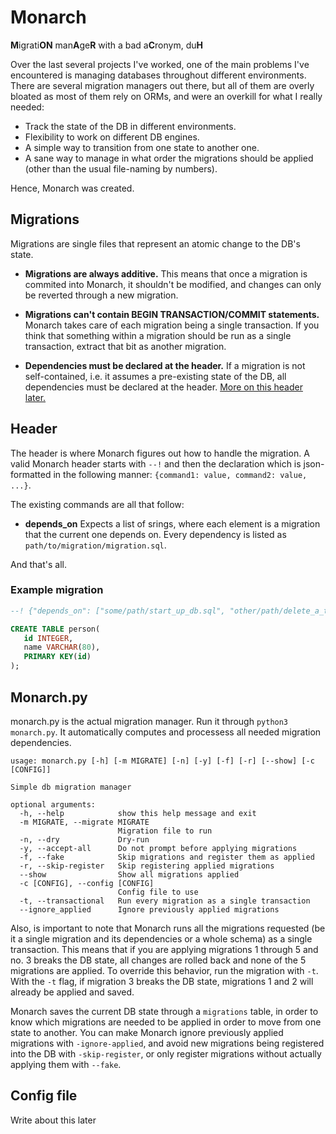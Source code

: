 # Monarch

**M**igrati**ON** man**A**ge**R** with a bad a**C**ronym, du**H**

Over the last several projects I've worked, one of the main problems
I've encountered is managing databases throughout different
environments.  There are several migration managers out there, but all
of them are overly bloated as most of them rely on ORMs, and were an
overkill for what I really needed:
- Track the state of the DB in different environments.
- Flexibility to work on different DB engines.
- A simple way to transition from one state to another one.
- A sane way to manage in what order the migrations should be applied
  (other than the usual file-naming by numbers).

Hence, Monarch was created.


## Migrations
Migrations are single files that represent an atomic change to the DB's state.

  * **Migrations are always additive.** This means that once a migration is commited
  into Monarch, it shouldn't be modified, and changes can only be reverted through
  a new migration.

  * **Migrations can't contain BEGIN TRANSACTION/COMMIT statements.** Monarch takes care of
  each migration being a single transaction. If you think that something within a migration
  should be run as a single transaction, extract that bit as another migration.

  * **Dependencies must be declared at the header.** If a migration is not self-contained,
  i.e. it assumes a pre-existing state of the DB, all dependencies must be declared at the
  header. [More on this header later.](#header)


## Header
The header is where Monarch figures out how to handle the migration. A valid Monarch header
starts with `--!` and then the declaration which is json-formatted in the following manner:
`{command1: value, command2: value, ...}`.

The existing commands are all that follow:
  * **depends_on** Expects a list of srings, where each element is a migration that the current
  one depends on. Every dependency is listed as `path/to/migration/migration.sql`.

And that's all.

### Example migration
```sql
--! {"depends_on": ["some/path/start_up_db.sql", "other/path/delete_a_table.sql"]}

CREATE TABLE person(
   id INTEGER,
   name VARCHAR(80),
   PRIMARY KEY(id)
);
```

## Monarch.py

monarch.py is the actual migration manager. Run it
through `python3 monarch.py`. It automatically computes and processess
all needed migration dependencies.
``` usage:
usage: monarch.py [-h] [-m MIGRATE] [-n] [-y] [-f] [-r] [--show] [-c [CONFIG]]

Simple db migration manager

optional arguments:
  -h, --help            show this help message and exit
  -m MIGRATE, --migrate MIGRATE
                        Migration file to run
  -n, --dry             Dry-run
  -y, --accept-all      Do not prompt before applying migrations
  -f, --fake            Skip migrations and register them as applied
  -r, --skip-register   Skip registering applied migrations
  --show                Show all migrations applied
  -c [CONFIG], --config [CONFIG]
                        Config file to use
  -t, --transactional   Run every migration as a single transaction
  --ignore_applied      Ignore previously applied migrations
```

Also, is important to note that Monarch runs all the migrations requested (be it a single migration
and its dependencies or a whole schema) as a single transaction. This means that if you are applying
migrations 1 through 5 and no. 3 breaks the DB state, all changes are rolled back and none of the 5 migrations
are applied. To override this behavior, run the migration with `-t`. With the `-t` flag, if migration
3 breaks the DB state, migrations 1 and 2 will already be applied and saved.

Monarch saves the current DB state through a `migrations` table, in order to know which migrations
are needed to be applied in order to move from one state to another. You can make Monarch ignore
previously applied migrations with `-ignore-applied`, and avoid new migrations being registered
into the DB with `-skip-register`, or only register migrations without actually applying them with
`--fake`.

## Config file
Write about this later
